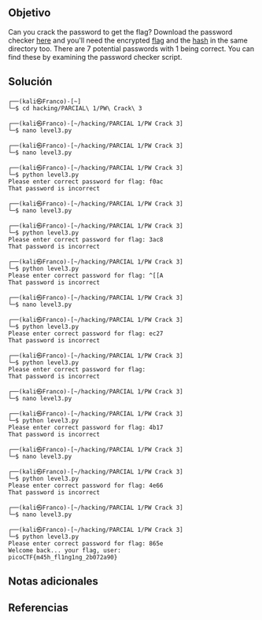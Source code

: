 ## Objetivo

Can you crack the password to get the flag? Download the password checker [here](https://artifacts.picoctf.net/c/16/level3.py) and you'll need the encrypted [flag](https://artifacts.picoctf.net/c/16/level3.flag.txt.enc) and the [hash](https://artifacts.picoctf.net/c/16/level3.hash.bin) in the same directory too. There are 7 potential passwords with 1 being correct. You can find these by examining the password checker script.

## Solución                                                                                     
```
┌──(kali㉿Franco)-[~]
└─$ cd hacking/PARCIAL\ 1/PW\ Crack\ 3 
                                                                                               
┌──(kali㉿Franco)-[~/hacking/PARCIAL 1/PW Crack 3]
└─$ nano level3.py                                    
                                                                                               
┌──(kali㉿Franco)-[~/hacking/PARCIAL 1/PW Crack 3]
└─$ nano level3.py
                                                                                               
┌──(kali㉿Franco)-[~/hacking/PARCIAL 1/PW Crack 3]
└─$ python level3.py 
Please enter correct password for flag: f0ac
That password is incorrect
                                                                                               
┌──(kali㉿Franco)-[~/hacking/PARCIAL 1/PW Crack 3]
└─$ nano level3.py  
                                                                                               
┌──(kali㉿Franco)-[~/hacking/PARCIAL 1/PW Crack 3]
└─$ python level3.py
Please enter correct password for flag: 3ac8
That password is incorrect
                                                                                               
┌──(kali㉿Franco)-[~/hacking/PARCIAL 1/PW Crack 3]
└─$ python level3.py
Please enter correct password for flag: ^[[A
That password is incorrect
                                                                                               
┌──(kali㉿Franco)-[~/hacking/PARCIAL 1/PW Crack 3]
└─$ nano level3.py  
                                                                                               
┌──(kali㉿Franco)-[~/hacking/PARCIAL 1/PW Crack 3]
└─$ python level3.py
Please enter correct password for flag: ec27
That password is incorrect
                                                                                               
┌──(kali㉿Franco)-[~/hacking/PARCIAL 1/PW Crack 3]
└─$ python level3.py
Please enter correct password for flag: 
That password is incorrect
                                                                                               
┌──(kali㉿Franco)-[~/hacking/PARCIAL 1/PW Crack 3]
└─$ nano level3.py  
                                                                                               
┌──(kali㉿Franco)-[~/hacking/PARCIAL 1/PW Crack 3]
└─$ python level3.py
Please enter correct password for flag: 4b17
That password is incorrect
                                                                                               
┌──(kali㉿Franco)-[~/hacking/PARCIAL 1/PW Crack 3]
└─$ nano level3.py  
                                                                                               
┌──(kali㉿Franco)-[~/hacking/PARCIAL 1/PW Crack 3]
└─$ python level3.py
Please enter correct password for flag: 4e66
That password is incorrect
                                                                                               
┌──(kali㉿Franco)-[~/hacking/PARCIAL 1/PW Crack 3]
└─$ nano level3.py  
                                                                                               
┌──(kali㉿Franco)-[~/hacking/PARCIAL 1/PW Crack 3]
└─$ python level3.py
Please enter correct password for flag: 865e
Welcome back... your flag, user:
picoCTF{m45h_fl1ng1ng_2b072a90}

```
## Notas adicionales

## Referencias